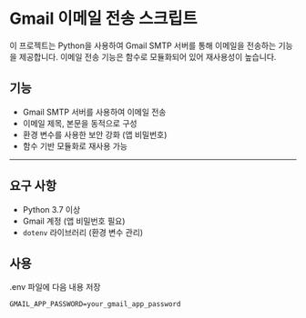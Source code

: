 # Gmail 이메일 전송 스크립트

이 프로젝트는 Python을 사용하여 Gmail SMTP 서버를 통해 이메일을 전송하는 기능을 제공합니다. 이메일 전송 기능은 함수로 모듈화되어 있어 재사용성이 높습니다.

## 기능

- Gmail SMTP 서버를 사용하여 이메일 전송
- 이메일 제목, 본문을 동적으로 구성
- 환경 변수를 사용한 보안 강화 (앱 비밀번호)
- 함수 기반 모듈화로 재사용 가능

---

## 요구 사항

- Python 3.7 이상
- Gmail 계정 (앱 비밀번호 필요)
- `dotenv` 라이브러리 (환경 변수 관리)

## 사용

.env 파일에 다음 내용 저장
```
GMAIL_APP_PASSWORD=your_gmail_app_password
```
